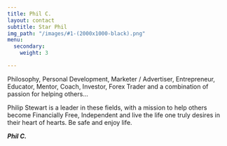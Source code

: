 ```yaml
---
title: Phil C.
layout: contact
subtitle: Star Phil
img_path: "/images/#1-(2000x1000-black).png"
menu:
  secondary:
    weight: 3

---
```

Philosophy, Personal Development, Marketer / Advertiser, Entrepreneur, Educator, Mentor, Coach, Investor, Forex Trader and a combination of passion for helping others...

Philip Stewart is a leader in these fields, with a mission to help others become Financially Free, Independent and live the life one truly desires in their heart of hearts. Be safe and enjoy life.

**_Phil C._**